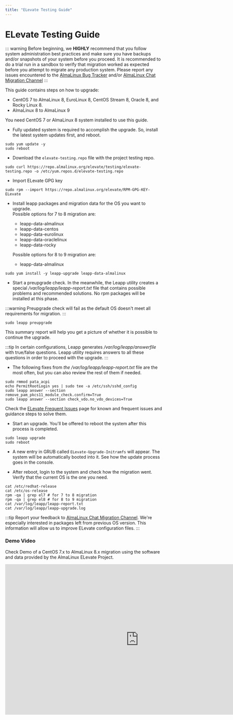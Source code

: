 ```yaml
---
title: "ELevate Testing Guide"
---
```


# ELevate Testing Guide

::: warning
Before beginning, we **HIGHLY** recommend that you follow system administration best practices and make sure you have backups and/or snapshots of your system before you proceed. It is recommended to do a trial run in a sandbox to verify that migration worked as expected before you attempt to migrate any production system. Please report any issues encountered to the [AlmaLinux Bug Tracker](https://bugs.almalinux.org) and/or [AlmaLinux Chat Migration Channel](https://chat.almalinux.org/almalinux/channels/migration)
:::

This guide contains steps on how to upgrade:
* CentOS 7 to AlmaLinux 8, EuroLinux 8, CentOS Stream 8, Oracle 8, and Rocky Linux 8. 
* AlmaLinux 8 to AlmaLinux 9

You need CentOS 7 or AlmaLinux 8 system installed to use this guide.

* Fully updated system is required to accomplish the upgrade. So, install the latest system updates first, and reboot.
```
sudo yum update -y
sudo reboot
```

* Download the `elevate-testing.repo` file with the project testing repo.
```
sudo curl https://repo.almalinux.org/elevate/testing/elevate-testing.repo -o /etc/yum.repos.d/elevate-testing.repo
```

* Import ELevate GPG key
```
sudo rpm --import https://repo.almalinux.org/elevate/RPM-GPG-KEY-ELevate
```

* Install leapp packages and migration data for the OS you want to upgrade.  
Possible options for 7 to 8 migration are:
    * leapp-data-almalinux
    * leapp-data-centos
    * leapp-data-eurolinux
    * leapp-data-oraclelinux
    * leapp-data-rocky

  Possible options for 8 to 9 migration are:
    * leapp-data-almalinux
```
sudo yum install -y leapp-upgrade leapp-data-almalinux
```

* Start a preupgrade check. In the meanwhile, the Leapp utility creates a special */var/log/leapp/leapp-report.txt* file that contains possible problems and recommended solutions. No rpm packages will be installed at this phase.

:::warning
Preupgrade check will fail as the default OS doesn't meet all requirements for migration.
:::

```
sudo leapp preupgrade
```

This summary report will help you get a picture of whether it is possible to continue the upgrade.

:::tip
In certain configurations, Leapp generates */var/log/leapp/answerfile* with true/false questions. Leapp utility requires answers to all these questions in order to proceed with the upgrade.
:::

* The following fixes from *the /var/log/leapp/leapp-report.txt* file are the most often, but you can also review the rest of them if needed.
```
sudo rmmod pata_acpi
echo PermitRootLogin yes | sudo tee -a /etc/ssh/sshd_config
sudo leapp answer --section remove_pam_pkcs11_module_check.confirm=True
sudo leapp answer --section check_vdo.no_vdo_devices=True
```

Check the [ELevate Frequent Issues](/elevate/ELevate-frequent-issues) page for known and frequent issues and guidance steps to solve them.

* Start an upgrade. You'll be offered to reboot the system after this process is completed.
```
sudo leapp upgrade
sudo reboot
```

* A new entry in GRUB called `ELevate-Upgrade-Initramfs` will appear. The system will be automatically booted into it.
   See how the update process goes in the console.

* After reboot, login to the system and check how the migration went. Verify that the current OS is the one you need.
```
cat /etc/redhat-release
cat /etc/os-release
rpm -qa | grep el7 # for 7 to 8 migration
rpm -qa | grep el8 # for 8 to 9 migration
cat /var/log/leapp/leapp-report.txt
cat /var/log/leapp/leapp-upgrade.log
```

:::tip
Report your feedback to [AlmaLinux Chat Migration Channel](https://chat.almalinux.org/almalinux/channels/migration). We're especially interested in packages left from previous OS version. This information will allow us to improve ELevate configuration files.
:::

### Demo Video

Check Demo of a CentOS 7.x to AlmaLinux 8.x migration using the software and data provided by the AlmaLinux ELevate Project. 

<iframe width="856" height="482" src="https://www.youtube.com/embed/Vzl9QxG5mvo" title="YouTube video player" frameborder="0" allow="accelerometer; autoplay; clipboard-write; encrypted-media; gyroscope; picture-in-picture" allowfullscreen></iframe>
